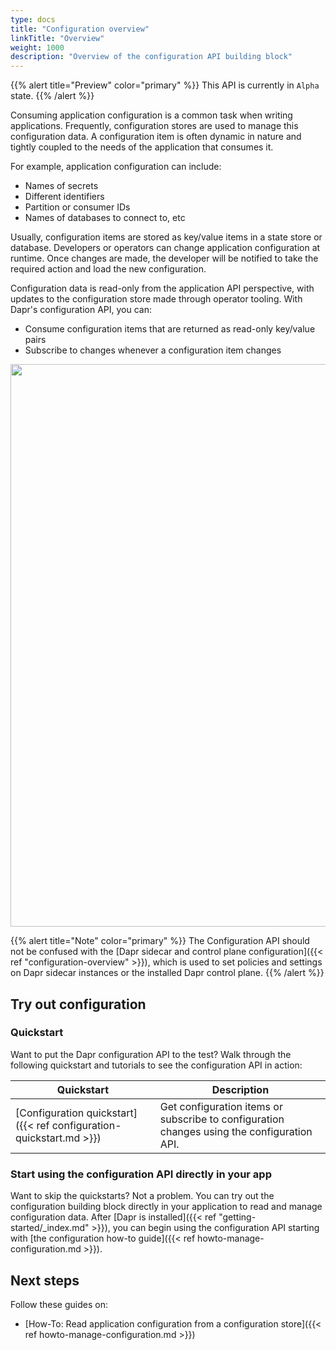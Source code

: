 ```yaml
---
type: docs
title: "Configuration overview"
linkTitle: "Overview"
weight: 1000
description: "Overview of the configuration API building block"
---
```


{{% alert title="Preview" color="primary" %}}
  This API is currently in `Alpha` state.
{{% /alert %}}

Consuming application configuration is a common task when writing applications. Frequently, configuration stores are used to manage this configuration data. A configuration item is often dynamic in nature and tightly coupled to the needs of the application that consumes it. 

For example, application configuration can include:
- Names of secrets
- Different identifiers
- Partition or consumer IDs
- Names of databases to connect to, etc 

Usually, configuration items are stored as key/value items in a state store or database. Developers or operators can change application configuration at runtime. Once changes are made, the developer will be notified to take the required action and load the new configuration. 

Configuration data is read-only from the application API perspective, with updates to the configuration store made through operator tooling. With Dapr's configuration API, you can:
- Consume configuration items that are returned as read-only key/value pairs
- Subscribe to changes whenever a configuration item changes

<img src="/images/configuration-api-overview.png" width=900>

{{% alert title="Note" color="primary" %}}
 The Configuration API should not be confused with the [Dapr sidecar and control plane configuration]({{< ref "configuration-overview" >}}), which is used to set policies and settings on Dapr sidecar instances or the installed Dapr control plane.
{{% /alert %}}

## Try out configuration

### Quickstart

Want to put the Dapr configuration API to the test? Walk through the following quickstart and tutorials to see the configuration API in action:

| Quickstart | Description |
| ---------- | ----------- |
| [Configuration quickstart]({{< ref configuration-quickstart.md >}}) | Get configuration items or subscribe to configuration changes using the configuration API. |

### Start using the configuration API directly in your app

Want to skip the quickstarts? Not a problem. You can try out the configuration building block directly in your application to read and manage configuration data. After [Dapr is installed]({{< ref "getting-started/_index.md" >}}), you can begin using the configuration API starting with [the configuration how-to guide]({{< ref howto-manage-configuration.md >}}).


## Next steps
Follow these guides on:
- [How-To: Read application configuration from a configuration store]({{< ref howto-manage-configuration.md >}})

